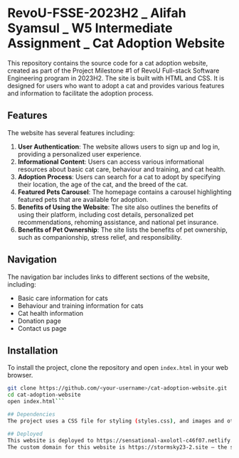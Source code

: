# RevoU-FSSE-2023H2 _ Alifah Syamsul _ W5 Intermediate Assignment _ Cat Adoption Website

This repository contains the source code for a cat adoption website, created as part of the Project Milestone #1 of RevoU Full-stack Software Engineering program in 2023H2. The site is built with HTML and CSS. It is designed for users who want to adopt a cat and provides various features and information to facilitate the adoption process.

## Features
The website has several features including:

1. **User Authentication**: The website allows users to sign up and log in, providing a personalized user experience.
2. **Informational Content**: Users can access various informational resources about basic cat care, behaviour and training, and cat health.
3. **Adoption Process**: Users can search for a cat to adopt by specifying their location, the age of the cat, and the breed of the cat.
4. **Featured Pets Carousel**: The homepage contains a carousel highlighting featured pets that are available for adoption.
5. **Benefits of Using the Website**: The site also outlines the benefits of using their platform, including cost details, personalized pet recommendations, rehoming assistance, and national pet insurance.
6. **Benefits of Pet Ownership**: The site lists the benefits of pet ownership, such as companionship, stress relief, and responsibility.

## Navigation
The navigation bar includes links to different sections of the website, including:

- Basic care information for cats
- Behaviour and training information for cats
- Cat health information
- Donation page
- Contact us page

## Installation
To install the project, clone the repository and open `index.html` in your web browser.

```bash
git clone https://github.com/<your-username>/cat-adoption-website.git
cd cat-adoption-website
open index.html```

## Dependencies
The project uses a CSS file for styling (styles.css), and images and other assets are stored in the assets directory.

## Deployed
This website is deployed to https://sensational-axolotl-c46f07.netlify.app.
The custom domain for this website is https://stormsky23-2.site — the site is still awaiting for DNS as of now (21 July /2023 /3 PM UTC+7 Jakarta time), however, it will be up and running in 24 hours.
